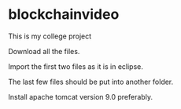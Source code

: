# blockchainvideo
This is my college project

Download all the files.

Import the first two files as it is in eclipse. 

The last few files should be put into another folder.

Install apache tomcat version 9.0 preferably.
